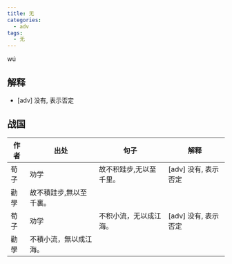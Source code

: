 ```yaml
---
title: 无
categories:
  - adv
tags:
  - 无
---
```

wú
<!-- more -->

## 解释
* [adv] 没有, 表示否定

## 战国

作者|出处|句子|解释
---|---|---|---
荀子|劝学|故不积跬步,无以至千里。| [adv] 没有, 表示否定
  |勸學|故不積跬步,無以至千裏。|
荀子|劝学|不积小流，无以成江海。|[adv] 没有, 表示否定
  |勸學|不積小流，無以成江海。|
